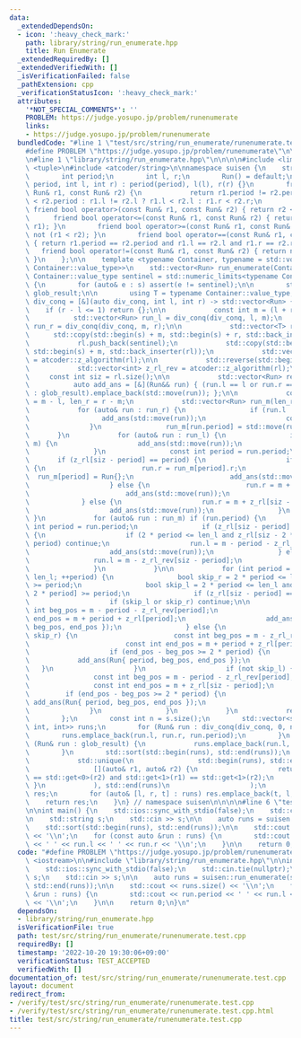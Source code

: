 ```yaml
---
data:
  _extendedDependsOn:
  - icon: ':heavy_check_mark:'
    path: library/string/run_enumerate.hpp
    title: Run Enumerate
  _extendedRequiredBy: []
  _extendedVerifiedWith: []
  _isVerificationFailed: false
  _pathExtension: cpp
  _verificationStatusIcon: ':heavy_check_mark:'
  attributes:
    '*NOT_SPECIAL_COMMENTS*': ''
    PROBLEM: https://judge.yosupo.jp/problem/runenumerate
    links:
    - https://judge.yosupo.jp/problem/runenumerate
  bundledCode: "#line 1 \"test/src/string/run_enumerate/runenumerate.test.cpp\"\n\
    #define PROBLEM \"https://judge.yosupo.jp/problem/runenumerate\"\n\n#include <iostream>\n\
    \n#line 1 \"library/string/run_enumerate.hpp\"\n\n\n\n#include <limits>\n#include\
    \ <tuple>\n#include <atcoder/string>\n\nnamespace suisen {\n    struct Run {\n\
    \        int period;\n        int l, r;\n        Run() = default;\n        Run(int\
    \ period, int l, int r) : period(period), l(l), r(r) {}\n        friend bool operator<(const\
    \ Run& r1, const Run& r2) {\n            return r1.period != r2.period ? r1.period\
    \ < r2.period : r1.l != r2.l ? r1.l < r2.l : r1.r < r2.r;\n        }\n       \
    \ friend bool operator>(const Run& r1, const Run& r2) { return r2 < r1; }\n  \
    \      friend bool operator<=(const Run& r1, const Run& r2) { return not (r2 <\
    \ r1); }\n        friend bool operator>=(const Run& r1, const Run& r2) { return\
    \ not (r1 < r2); }\n        friend bool operator==(const Run& r1, const Run& r2)\
    \ { return r1.period == r2.period and r1.l == r2.l and r1.r == r2.r; }\n     \
    \   friend bool operator!=(const Run& r1, const Run& r2) { return not (r1 == r2);\
    \ }\n    };\n\n    template <typename Container, typename = std::void_t<typename\
    \ Container::value_type>>\n    std::vector<Run> run_enumerate(Container& s, typename\
    \ Container::value_type sentinel = std::numeric_limits<typename Container::value_type>::min())\
    \ {\n        for (auto& e : s) assert(e != sentinel);\n\n        std::vector<Run>\
    \ glob_result;\n\n        using T = typename Container::value_type;\n        auto\
    \ div_conq = [&](auto div_conq, int l, int r) -> std::vector<Run> {\n        \
    \    if (r - l <= 1) return {};\n\n            const int m = (l + r) >> 1;\n \
    \           std::vector<Run> run_l = div_conq(div_conq, l, m);\n            std::vector<Run>\
    \ run_r = div_conq(div_conq, m, r);\n\n            std::vector<T> rl;\n      \
    \      std::copy(std::begin(s) + m, std::begin(s) + r, std::back_inserter(rl));\n\
    \            rl.push_back(sentinel);\n            std::copy(std::begin(s) + l,\
    \ std::begin(s) + m, std::back_inserter(rl));\n            std::vector<int> z_rl\
    \ = atcoder::z_algorithm(rl);\n\n            std::reverse(std::begin(rl), std::end(rl));\n\
    \            std::vector<int> z_rl_rev = atcoder::z_algorithm(rl);\n\n       \
    \     const int siz = rl.size();\n\n            std::vector<Run> result;\n\n \
    \           auto add_ans = [&](Run&& run) { (run.l == l or run.r == r ? result\
    \ : glob_result).emplace_back(std::move(run)); };\n\n            const int len_l\
    \ = m - l, len_r = r - m;\n            std::vector<Run> run_m(len_r / 2 + 1);\n\
    \            for (auto& run : run_r) {\n                if (run.l != m) {\n  \
    \                  add_ans(std::move(run));\n                    continue;\n \
    \               }\n                run_m[run.period] = std::move(run);\n     \
    \       }\n            for (auto& run : run_l) {\n                if (run.r !=\
    \ m) {\n                    add_ans(std::move(run));\n                    continue;\n\
    \                }\n                const int period = run.period;\n         \
    \       if (z_rl[siz - period] == period) {\n                    if (run_m[period].period)\
    \ {\n                        run.r = run_m[period].r;\n                      \
    \  run_m[period] = Run{};\n                        add_ans(std::move(run));\n\
    \                    } else {\n                        run.r = m + period + z_rl[period];\n\
    \                        add_ans(std::move(run));\n                    }\n   \
    \             } else {\n                    run.r = m + z_rl[siz - period];\n\
    \                    add_ans(std::move(run));\n                }\n           \
    \ }\n            for (auto& run : run_m) if (run.period) {\n                const\
    \ int period = run.period;\n                if (z_rl[siz - period] == period)\
    \ {\n                    if (2 * period <= len_l and z_rl[siz - 2 * period] >=\
    \ period) continue;\n                    run.l = m - period - z_rl_rev[period];\n\
    \                    add_ans(std::move(run));\n                } else {\n    \
    \                run.l = m - z_rl_rev[siz - period];\n                    add_ans(std::move(run));\n\
    \                }\n            }\n\n            for (int period = 1; period <=\
    \ len_l; ++period) {\n                bool skip_r = 2 * period <= len_r and z_rl[period]\
    \ >= period;\n                bool skip_l = 2 * period <= len_l and z_rl[siz -\
    \ 2 * period] >= period;\n                if (z_rl[siz - period] == period) {\n\
    \                    if (skip_l or skip_r) continue;\n\n                    const\
    \ int beg_pos = m - period - z_rl_rev[period];\n                    const int\
    \ end_pos = m + period + z_rl[period];\n                    add_ans(Run{ period,\
    \ beg_pos, end_pos });\n                } else {\n                    if (not\
    \ skip_r) {\n                        const int beg_pos = m - z_rl_rev[siz - period];\n\
    \                        const int end_pos = m + period + z_rl[period];\n    \
    \                    if (end_pos - beg_pos >= 2 * period) {\n                \
    \            add_ans(Run{ period, beg_pos, end_pos });\n                     \
    \   }\n                    }\n                    if (not skip_l) {\n        \
    \                const int beg_pos = m - period - z_rl_rev[period];\n        \
    \                const int end_pos = m + z_rl[siz - period];\n               \
    \         if (end_pos - beg_pos >= 2 * period) {\n                           \
    \ add_ans(Run{ period, beg_pos, end_pos });\n                        }\n     \
    \               }\n                }\n            }\n            return result;\n\
    \        };\n        const int n = s.size();\n        std::vector<std::tuple<int,\
    \ int, int>> runs;\n        for (Run& run : div_conq(div_conq, 0, n)) {\n    \
    \        runs.emplace_back(run.l, run.r, run.period);\n        }\n        for\
    \ (Run& run : glob_result) {\n            runs.emplace_back(run.l, run.r, run.period);\n\
    \        }\n        std::sort(std::begin(runs), std::end(runs));\n        runs.erase(\n\
    \            std::unique(\n                std::begin(runs), std::end(runs),\n\
    \                [](auto& r1, auto& r2) {\n                    return std::get<0>(r1)\
    \ == std::get<0>(r2) and std::get<1>(r1) == std::get<1>(r2);\n               \
    \ }\n            ), std::end(runs)\n                    );\n        std::vector<Run>\
    \ res;\n        for (auto& [l, r, t] : runs) res.emplace_back(t, l, r);\n    \
    \    return res;\n    }\n} // namespace suisen\n\n\n\n#line 6 \"test/src/string/run_enumerate/runenumerate.test.cpp\"\
    \n\nint main() {\n    std::ios::sync_with_stdio(false);\n    std::cin.tie(nullptr);\n\
    \n    std::string s;\n    std::cin >> s;\n\n    auto runs = suisen::run_enumerate(s);\n\
    \    std::sort(std::begin(runs), std::end(runs));\n\n    std::cout << runs.size()\
    \ << '\\n';\n    for (const auto &run : runs) {\n        std::cout << run.period\
    \ << ' ' << run.l << ' ' << run.r << '\\n';\n    }\n\n    return 0;\n}\n"
  code: "#define PROBLEM \"https://judge.yosupo.jp/problem/runenumerate\"\n\n#include\
    \ <iostream>\n\n#include \"library/string/run_enumerate.hpp\"\n\nint main() {\n\
    \    std::ios::sync_with_stdio(false);\n    std::cin.tie(nullptr);\n\n    std::string\
    \ s;\n    std::cin >> s;\n\n    auto runs = suisen::run_enumerate(s);\n    std::sort(std::begin(runs),\
    \ std::end(runs));\n\n    std::cout << runs.size() << '\\n';\n    for (const auto\
    \ &run : runs) {\n        std::cout << run.period << ' ' << run.l << ' ' << run.r\
    \ << '\\n';\n    }\n\n    return 0;\n}\n"
  dependsOn:
  - library/string/run_enumerate.hpp
  isVerificationFile: true
  path: test/src/string/run_enumerate/runenumerate.test.cpp
  requiredBy: []
  timestamp: '2022-10-20 19:30:06+09:00'
  verificationStatus: TEST_ACCEPTED
  verifiedWith: []
documentation_of: test/src/string/run_enumerate/runenumerate.test.cpp
layout: document
redirect_from:
- /verify/test/src/string/run_enumerate/runenumerate.test.cpp
- /verify/test/src/string/run_enumerate/runenumerate.test.cpp.html
title: test/src/string/run_enumerate/runenumerate.test.cpp
---
```

